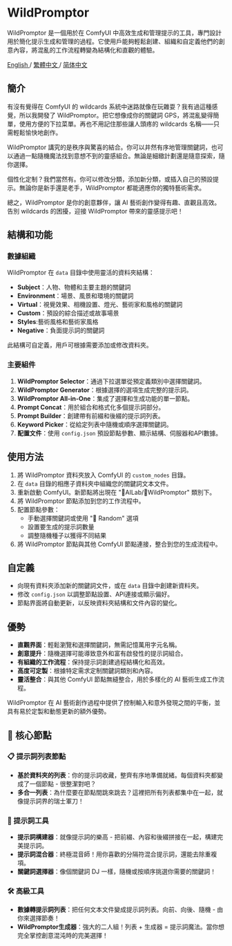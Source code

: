 # WildPromptor

WildPromptor 是一個用於在 ComfyUI 中高效生成和管理提示的工具，專門設計用於簡化提示生成和管理的過程。它使用戶能夠輕鬆創建、組織和自定義他們的創意內容，將混亂的工作流程轉變為結構化和直觀的體驗。

[English ](README.md) / [繁體中文 ](README.zh-tw.md) / [简体中文 ](README.zh-cn.md)

## 簡介

有沒有覺得在 ComfyUI 的 wildcards 系統中迷路就像在玩雜耍？我有過這種感覺，所以我開發了 WildPromptor。把它想像成你的關鍵詞 GPS，將混亂變得簡單，使用方便的下拉菜單。再也不用記住那些讓人頭疼的 wildcards 名稱——只需輕鬆愉快地創作。

WildPromptor 講究的是秩序與驚喜的結合。你可以井然有序地管理關鍵詞，也可以通過一點隨機魔法找到意想不到的靈感組合。無論是細緻計劃還是隨意探索，隨你選擇。

個性化定制？我們當然有。你可以修改分類，添加新分類，或插入自己的預設提示。無論你是新手還是老手，WildPromptor 都能適應你的獨特藝術需求。

總之，WildPromptor 是你的創意夥伴，讓 AI 藝術創作變得有趣、直觀且高效。告別 wildcards 的困擾，迎接 WildPromptor 帶來的靈感提示吧！

## 結構和功能

### 數據組織
WildPromptor 在 `data` 目錄中使用靈活的資料夾結構：

- **Subject**：人物、物體和主要主題的關鍵詞
- **Environment**：場景、風景和環境的關鍵詞
- **Virtual**：視覺效果、相機設置、燈光、藝術家和風格的關鍵詞
- **Custom**：預設的綜合描述或故事場景
- **Styles**:藝術風格和藝術家風格
- **Negative**：負面提示詞的關鍵詞

此結構可自定義，用戶可根據需要添加或修改資料夾。

### 主要組件
1. **WildPromptor Selector**：通過下拉選單從預定義類別中選擇關鍵詞。
2. **WildPromptor Generator**：根據選擇的選項生成完整的提示詞。
3. **WildPromptor All-in-One**：集成了選擇和生成功能的單一節點。
4. **Prompt Concat**：用於組合和格式化多個提示詞部分。
5. **Prompt Builder**：創建帶有前綴和後綴的提示詞列表。
6. **Keyword Picker**：從給定列表中隨機或順序選擇關鍵詞。
7. **配置文件**：使用 `config.json` 預設節點參數、顯示結構、伺服器和API數據。

## 使用方法

1. 將 WildPromptor 資料夾放入 ComfyUI 的 `custom_nodes` 目錄。
2. 在 `data` 目錄的相應子資料夾中組織您的關鍵詞文本文件。
3. 重新啟動 ComfyUI。新節點將出現在 "🧪AILab/🧿WildPromptor" 類別下。
4. 將 WildPromptor 節點添加到您的工作流程中。
5. 配置節點參數：
   - 手動選擇關鍵詞或使用 "🎲 Random" 選項
   - 設置要生成的提示詞數量
   - 調整隨機種子以獲得不同結果
6. 將 WildPromptor 節點與其他 ComfyUI 節點連接，整合到您的生成流程中。

## 自定義

- 向現有資料夾添加新的關鍵詞文件，或在 `data` 目錄中創建新資料夾。
- 修改 `config.json` 以調整節點設置、API連接或顯示偏好。
- 節點界面將自動更新，以反映資料夾結構和文件內容的變化。

## 優勢

- **直觀界面**：輕鬆瀏覽和選擇關鍵詞，無需記憶萬用字元名稱。
- **創意提升**：隨機選擇可能導致意外和富有啟發性的提示詞組合。
- **有組織的工作流程**：保持提示詞創建過程結構化和高效。
- **高度可定製**：根據特定需求定制關鍵詞類別和內容。
- **靈活整合**：與其他 ComfyUI 節點無縫整合，用於多樣化的 AI 藝術生成工作流程。

WildPromptor 在 AI 藝術創作過程中提供了控制輸入和意外發現之間的平衡，並具有易於定製和動態更新的額外優勢。

## 🌟 核心節點

### 📋 提示詞列表節點
- **基於資料夾的列表**：你的提示詞收藏，整齊有序地準備就緒。每個資料夾都變成了一個節點 - 很整潔對吧？
- **多合一列表**：為什麼要在節點間跳來跳去？這裡把所有列表都集中在一起，就像提示詞界的瑞士軍刀！

### 🔀 提示詞工具
- **提示詞構建器**：就像提示詞的樂高 - 把前綴、內容和後綴拼接在一起，構建完美提示詞。
- **提示詞混合器**：終極混音師！用你喜歡的分隔符混合提示詞，還能去除重複項。
- **關鍵詞選擇器**：像個關鍵詞 DJ 一樣，隨機或按順序挑選你需要的關鍵詞！

### 🛠️ 高級工具
- **數據轉提示詞列表**：把任何文本文件變成提示詞列表。向前、向後、隨機 - 由你來選擇節奏！
- **WildPromptor生成器**：強大的二人組！列表 + 生成器 = 提示詞魔法。當你想完全掌控創意混沌時的完美選擇！
